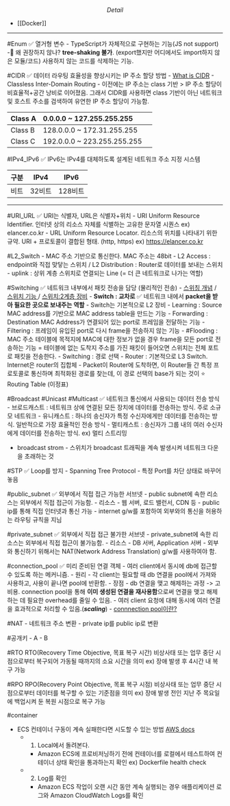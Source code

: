 $$Detail$$
- [[Docker]]

---

#Enum ✅ 열거형 변수
	- TypeScript가 자체적으로 구현하는 기능(JS not support)
	- 왜 권장하지 않나? **tree-shaking 불가**. (export했지만 어디에서도 import하지 않은 모듈/코드) 사용하지 않는 코드를 삭제하는 기능. 

#CIDR ✅ 데이터 라우팅 효율성을 향상시키는 IP 주소 할당 방법
	- [What is CIDR](https://aws.amazon.com/ko/what-is/cidr/)
	- Classless Inter-Domain Routing
	- 이전에는 IP 주소는 class 기반 > IP 주소 할당이 비효율적+공간 낭비로 이어졌음. 그래서 CIDR를 사용하면 class 기반이 아닌 네트워크 및 호스트 주소를 검색하여 유연한 IP 주소 할당이 가능함.

| Class A | 0.0.0.0 ~ 127.255.255.255 |  |
| ---- | :--- | ---- |
| Class B | 128.0.0.0 ~ 172.31.255.255 |  |
| Class C | 192.0.0.0 ~ 223.255.255.255 |  |

#IPv4_IPv6 ✅ IPv6는 IPv4를 대체하도록 설계된 네트워크 주소 지정 시스템

|  구분   | IPv4   | IPv6    |
| --- | ------ | ------- |
|   비트  | 32비트 | 128비트 |

---
#URI_URL ✅ URI는 식별자, URL은 식별자+위치
	- URI
		Uniform Resource Identifier. 인터넷 상의 리소스 자체를 식별하는 고유한 문자열 시퀀스
		ex) elancer.co.kr
	- URL
		Uniform Resource Locator. 리소스의 위치를 나타내기 위한 규약.
		URI + 프로토콜이 결합된 형태. (http, https)
		ex) https://elancer.co.kr

#L2_Switch
	- MAC 주소 기반으로 통신한다. MAC 주소는 48bit
	- L2 Access : endpoint와 직접 맞닿는 스위치 / L2 Distribution : Router로 데이터를 보내는 스위치
	- uplink : 상위 계층 스위치로 연결되는 Line (= 더 큰 네트워크로 나가는 역할)

#Switching ✅ 네트워크 내부에서 패킷 전송을 담당 (물리적인 전송)
	- [스위칭 개념](https://www.youtube.com/watch?v=oAbukpZbpTg) /  [스위치 기능 ](https://www.youtube.com/watch?v=jKCV6s6FKrg) /  [스위치:2계층 장비](https://catsbi.oopy.io/315731e3-1730-4690-ad8f-663e0af7621b)
	- **Switch : 교차로**  ✅ 네트워크 내에서 **packet을 받아 필요한 곳으로 보내주는 역할**
		- Switch는 기본적으로 L2 장비
		- Learning : Source MAC address를 기반으로 MAC address table을 만드는 기능
		- Forwarding : Destination MAC Address가 연결되어 있는 port로 프레임을 전달하는 기능
		- Filtering : 프레임이 유입된 port로 다시 frame을 전송하지 않는 기능
		- #Flooding : MAC 주소 테이블에 목적지에 MAC에 대한 정보가 없을 경우 frame을 모든 port로 전송하는 기능 = 테이블에 없는 도착지 주소를 가진 패킷이 들어오면 스위치는 전체 포트로 패킷을 전송한다.
	- Switching : 경로 선택
	- Router : 기본적으로 L3 Switch. Internet은 router의 집합체
	- Packet이 Router에 도착하면, 이 Router들 간 특정 프로토콜로 통신하며 최적화된 경로를 찾는데, 이 경로 선택의 base가 되는 것이 ⭐️ Routing Table (이정표)

#Broadcast #Unicast #Multicast ✅ 네트워크 통신에서 사용되는 데이터 전송 방식
	- 브로드캐스트 : 네트워크 상에 연결된 모든 장치에 데이터를 전송하는 방식. 주로 소규모 네트워크
	- 유니캐스트 : 하나의 송신자가 특정 수신자에게만 데이터를 전송하는 방식. 일반적으로 가장 효율적인 전송 방식
	- 멀티캐스트 : 송신자가 그룹 내의 여러 수신자에게 데이터를 전송하는 방식. ex) 멀티 스트리밍

- broadcast strom - 스위치가 broadcast 트래픽을 계속 발생시켜 네트워크 다운을 초래하는 것

#STP ✅ Loop를 방지
	- Spanning Tree Protocol 
	- 특정 Port를 차단 상태로 바꾸어 놓음

#public_subnet ✅ 외부에서 직접 접근 가능한 서브넷
	- public subnet에 속한 리소스는 외부에서 직접 접근이 가능함. 
	- 리소스 - 웹 서버, 로드 밸런서, CDN 등
	- public ip를 통해 직접 인터넷과 통신 가능
	- internet g/w를 포함하여 외부와의 통신을 허용하는 라우팅 규칙을 지님

#private_subnet ✅ 외부에서 직접 접근 불가한 서브넷
	- private_subnet에 속한 리소스는 외부에서 직접 접근이 불가능함.
	- 리소스 - DB 서버, Application 서버
	- 외부와 통신하기 위해서는 NAT(Network Address Translation) g/w를 사용하여야 함.

#connection_pool ✅ 미리 준비된 연결 객체
	- 여러 client에서 동시에 db에 접근할 수 있도록 하는 메커니즘. 
	- 원리 - 각 client는 필요할 때 db 연결을 pool에서 가져와 사용하고, 사용이 끝나면 pool에 반환함.
	- 장점 
		- db 연결을 맺고 해제하는 과정 -> 고 비용. connection pool을 통해 **이미 생성된 연결을 재사용함**으로써 연결을 맺고 해제하는 데 필요한 overhead를 줄일 수 있음. 
		- 여러 client 요청에 대해 동시에 여러 연결을 효과적으로 처리할 수 있음.(***scaling***)
	- [connnection pool이란?](https://shuu.tistory.com/130)

#NAT
	- 네트워크 주소 변환
	- private ip를 public ip로 변환

#공개키
	- A
	- B

#RTO
	RTO(Recovery Time Objective, 목표 복구 시간)
	비상사태 또는 업무 중단 시점으로부터 복구되어 가동될 때까지의 소요 시간을 의미
	ex) 장애 발생 후 4시간 내 복구 가능

#RPO
	RPO(Recovery Point Objective, 목표 복구 시점)
	비상사태 또는 업무 중단 시점으로부터 데이터를 복구할 수 있는 기준점을 의미
	ex) 장애 발생 전인 지난 주 목요일에 백업시켜 둔 복원 시점으로 복구 가능

#container
- ECS 컨테이너 구동이 계속 실패한다면 시도할 수 있는 방법 [AWS docs](https://repost.aws/ko/knowledge-center/ecs-task-container-health-check-failures)
	- 1. Local에서 돌려본다.
		- Amazon ECS에 프로비저닝하기 전에 컨테이너를 로컬에서 테스트하여 컨테이너 상태 확인을 통과하는지 확인 ex) Dockerfile health check
	- 2. Log를 확인
		- Amazon ECS 작업이 오랜 시간 동안 계속 실행되는 경우 애플리케이션 로그와 Amazon CloudWatch Logs를 확인
